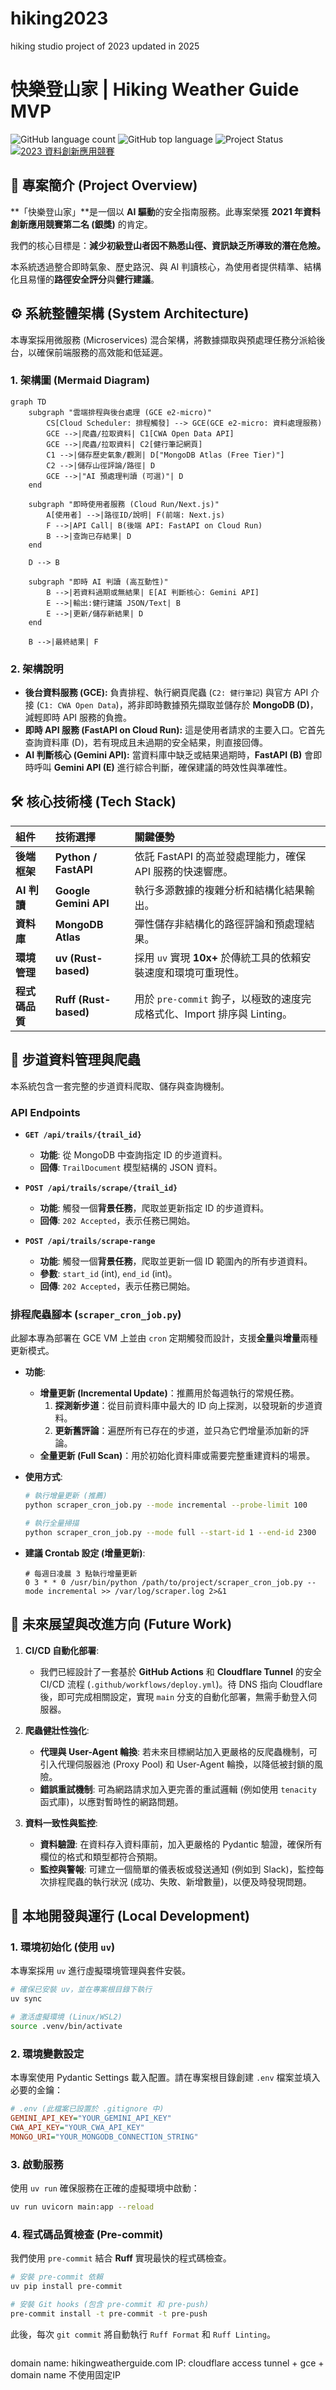 # hiking2023
hiking studio project of 2023 updated in 2025

# 快樂登山家 | Hiking Weather Guide MVP

![GitHub language count](https://img.shields.io/github/languages/count/python/python)
![GitHub top language](https://img.shields.io/github/languages/top/python/python?color=blue)
![Project Status](https://img.shields.io/badge/Status-Active-brightgreen)
[![2023 資料創新應用競賽](https://img.shields.io/badge/Competition-Silver_Award-silver)](https://example.com/link-to-competition)
## 📜 專案簡介 (Project Overview)

**「快樂登山家」**是一個以 **AI 驅動**的安全指南服務。此專案榮獲 **2021 年資料創新應用競賽第二名 (銀獎)** 的肯定。

我們的核心目標是：**減少初級登山者因不熟悉山徑、資訊缺乏所導致的潛在危險。**

本系統透過整合即時氣象、歷史路況、與 AI 判讀核心，為使用者提供精準、結構化且易懂的**路徑安全評分**與**健行建議**。

## ⚙️ 系統整體架構 (System Architecture)

本專案採用微服務 (Microservices) 混合架構，將數據擷取與預處理任務分派給後台，以確保前端服務的高效能和低延遲。

### 1. 架構圖 (Mermaid Diagram)

```mermaid
graph TD
    subgraph "雲端排程與後台處理 (GCE e2-micro)"
        CS[Cloud Scheduler: 排程觸發] --> GCE(GCE e2-micro: 資料處理服務)
        GCE -->|爬蟲/拉取資料| C1[CWA Open Data API]
        GCE -->|爬蟲/拉取資料| C2[健行筆記網頁]
        C1 -->|儲存歷史氣象/觀測| D["MongoDB Atlas (Free Tier)"]
        C2 -->|儲存山徑評論/路徑| D
        GCE -->|"AI 預處理判讀 (可選)"| D
    end

    subgraph "即時使用者服務 (Cloud Run/Next.js)"
        A[使用者] -->|路徑ID/說明| F(前端: Next.js)
        F -->|API Call| B(後端 API: FastAPI on Cloud Run)
        B -->|查詢已存結果| D
    end

    D --> B

    subgraph "即時 AI 判讀 (高互動性)"
        B -->|若資料過期或無結果| E[AI 判斷核心: Gemini API]
        E -->|輸出:健行建議 JSON/Text| B
        E -->|更新/儲存新結果| D
    end

    B -->|最終結果| F
```

### 2\. 架構說明

  * **後台資料服務 (GCE):** 負責排程、執行網頁爬蟲 (`C2: 健行筆記`) 與官方 API 介接 (`C1: CWA Open Data`)，將非即時數據預先擷取並儲存於 **MongoDB (D)**，減輕即時 API 服務的負擔。
  * **即時 API 服務 (FastAPI on Cloud Run):** 這是使用者請求的主要入口。它首先查詢資料庫 (D)，若有現成且未過期的安全結果，則直接回傳。
  * **AI 判斷核心 (Gemini API):** 當資料庫中缺乏或結果過期時，**FastAPI (B)** 會即時呼叫 **Gemini API (E)** 進行綜合判斷，確保建議的時效性與準確性。

## 🛠️ 核心技術棧 (Tech Stack)

| 組件 | 技術選擇 | 關鍵優勢 |
| :--- | :--- | :--- |
| **後端框架** | **Python / FastAPI** | 依託 FastAPI 的高並發處理能力，確保 API 服務的快速響應。 |
| **AI 判讀** | **Google Gemini API** | 執行多源數據的複雜分析和結構化結果輸出。 |
| **資料庫** | **MongoDB Atlas** | 彈性儲存非結構化的路徑評論和預處理結果。 |
| **環境管理** | **uv (Rust-based)** | 採用 `uv` 實現 **10x+** 於傳統工具的依賴安裝速度和環境可重現性。 |
| **程式碼品質** | **Ruff (Rust-based)** | 用於 `pre-commit` 鉤子，以極致的速度完成格式化、Import 排序與 Linting。 |

## 🧗 步道資料管理與爬蟲

本系統包含一套完整的步道資料爬取、儲存與查詢機制。

### API Endpoints

-   **`GET /api/trails/{trail_id}`**
    -   **功能**: 從 MongoDB 中查詢指定 ID 的步道資料。
    -   **回傳**: `TrailDocument` 模型結構的 JSON 資料。

-   **`POST /api/trails/scrape/{trail_id}`**
    -   **功能**: 觸發一個**背景任務**，爬取並更新指定 ID 的步道資料。
    -   **回傳**: `202 Accepted`，表示任務已開始。

-   **`POST /api/trails/scrape-range`**
    -   **功能**: 觸發一個**背景任務**，爬取並更新一個 ID 範圍內的所有步道資料。
    -   **參數**: `start_id` (int), `end_id` (int)。
    -   **回傳**: `202 Accepted`，表示任務已開始。

### 排程爬蟲腳本 (`scraper_cron_job.py`)

此腳本專為部署在 GCE VM 上並由 `cron` 定期觸發而設計，支援**全量**與**增量**兩種更新模式。

-   **功能**:
    -   **增量更新 (Incremental Update)**：推薦用於每週執行的常規任務。
        1.  **探測新步道**：從目前資料庫中最大的 ID 向上探測，以發現新的步道資料。
        2.  **更新舊評論**：遍歷所有已存在的步道，並只為它們增量添加新的評論。
    -   **全量更新 (Full Scan)**：用於初始化資料庫或需要完整重建資料的場景。

-   **使用方式**:
    ```bash
    # 執行增量更新 (推薦)
    python scraper_cron_job.py --mode incremental --probe-limit 100

    # 執行全量掃描
    python scraper_cron_job.py --mode full --start-id 1 --end-id 2300
    ```

-   **建議 Crontab 設定 (增量更新)**:
    ```cron
    # 每週日凌晨 3 點執行增量更新
    0 3 * * 0 /usr/bin/python /path/to/project/scraper_cron_job.py --mode incremental >> /var/log/scraper.log 2>&1
    ```

## 🔮 未來展望與改進方向 (Future Work)

1.  **CI/CD 自動化部署**:
    -   我們已經設計了一套基於 **GitHub Actions** 和 **Cloudflare Tunnel** 的安全 CI/CD 流程 (`.github/workflows/deploy.yml`)。待 DNS 指向 Cloudflare 後，即可完成相關設定，實現 `main` 分支的自動化部署，無需手動登入伺服器。

2.  **爬蟲健壯性強化**:
    -   **代理與 User-Agent 輪換**: 若未來目標網站加入更嚴格的反爬蟲機制，可引入代理伺服器池 (Proxy Pool) 和 User-Agent 輪換，以降低被封鎖的風險。
    -   **錯誤重試機制**: 可為網路請求加入更完善的重試邏輯 (例如使用 `tenacity` 函式庫)，以應對暫時性的網路問題。

3.  **資料一致性與監控**:
    -   **資料驗證**: 在資料存入資料庫前，加入更嚴格的 Pydantic 驗證，確保所有欄位的格式和類型都符合預期。
    -   **監控與警報**: 可建立一個簡單的儀表板或發送通知 (例如到 Slack)，監控每次排程爬蟲的執行狀況 (成功、失敗、新增數量)，以便及時發現問題。

## 🚀 本地開發與運行 (Local Development)

### 1\. 環境初始化 (使用 `uv`)

本專案採用 `uv` 進行虛擬環境管理與套件安裝。

```bash
# 確保已安裝 uv，並在專案根目錄下執行
uv sync

# 激活虛擬環境 (Linux/WSL2)
source .venv/bin/activate
```

### 2\. 環境變數設定

本專案使用 Pydantic Settings 載入配置。請在專案根目錄創建 `.env` 檔案並填入必要的金鑰：

```ini
# .env (此檔案已設置於 .gitignore 中)
GEMINI_API_KEY="YOUR_GEMINI_API_KEY"
CWA_API_KEY="YOUR_CWA_API_KEY"
MONGO_URI="YOUR_MONGODB_CONNECTION_STRING"
```

### 3\. 啟動服務

使用 `uv run` 確保服務在正確的虛擬環境中啟動：

```bash
uv run uvicorn main:app --reload
```

### 4\. 程式碼品質檢查 (Pre-commit)

我們使用 `pre-commit` 結合 **Ruff** 實現最快的程式碼檢查。

```bash
# 安裝 pre-commit 依賴
uv pip install pre-commit

# 安裝 Git hooks (包含 pre-commit 和 pre-push)
pre-commit install -t pre-commit -t pre-push
```

此後，每次 `git commit` 將自動執行 `Ruff Format` 和 `Ruff Linting`。

```
```
domain name: hikingweatherguide.com
IP: cloudflare access tunnel + gce + domain name 不使用固定IP
